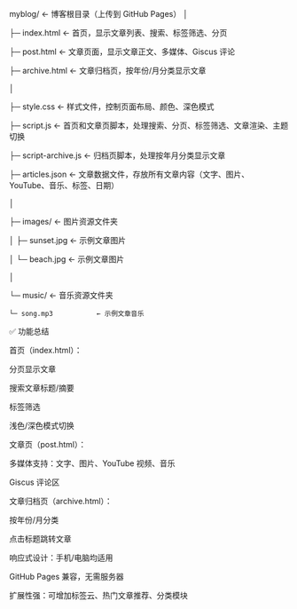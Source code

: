 myblog/                   ← 博客根目录（上传到 GitHub Pages）
│

├─ index.html             ← 首页，显示文章列表、搜索、标签筛选、分页

├─ post.html              ← 文章页面，显示文章正文、多媒体、Giscus 评论

├─ archive.html           ← 文章归档页，按年份/月分类显示文章

│

├─ style.css              ← 样式文件，控制页面布局、颜色、深色模式

├─ script.js              ← 首页和文章页脚本，处理搜索、分页、标签筛选、文章渲染、主题切换

├─ script-archive.js      ← 归档页脚本，处理按年月分类显示文章

├─ articles.json          ← 文章数据文件，存放所有文章内容（文字、图片、YouTube、音乐、标签、日期）

│

├─ images/                ← 图片资源文件夹

│   ├─ sunset.jpg         ← 示例文章图片

│   └─ beach.jpg          ← 示例文章图片

│

└─ music/                 ← 音乐资源文件夹

    └─ song.mp3           ← 示例文章音乐



✅ 功能总结

首页（index.html）：

分页显示文章

搜索文章标题/摘要

标签筛选

浅色/深色模式切换


文章页（post.html）：

多媒体支持：文字、图片、YouTube 视频、音乐

Giscus 评论区


文章归档页（archive.html）：

按年份/月分类

点击标题跳转文章


响应式设计：手机/电脑均适用

GitHub Pages 兼容，无需服务器

扩展性强：可增加标签云、热门文章推荐、分类模块
